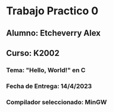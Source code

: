 # Trabajo Practico 0

## Alumno: Etcheverry Alex    
## Curso: K2002

### Tema: "Hello, World!" en C

### Fecha de Entrega: 14/4/2023

### Compilador seleccionado: MinGW
